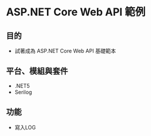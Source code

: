 # ASP.NET Core Web API 範例

## 目的
* 試著成為 ASP.NET Core Web API 基礎範本

## 平台、模組與套件
* .NET5
* Serilog

## 功能
* 寫入LOG
